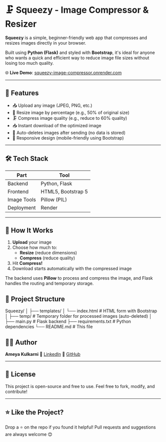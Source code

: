 
# 🗜️ Squeezy - Image Compressor & Resizer

**Squeezy** is a simple, beginner-friendly web app that compresses and resizes images directly in your browser.

Built using **Python (Flask)** and styled with **Bootstrap**, it's ideal for anyone who wants a quick and efficient way to reduce image file sizes without losing too much quality.

🌐 **Live Demo**: [squeezy-image-compressor.onrender.com](https://squeezy-image-compressor.onrender.com)

---

## 📸 Features

- 📤 Upload any image (JPEG, PNG, etc.)
- 📏 Resize image by percentage (e.g., 50% of original size)
- 🗜️ Compress image quality (e.g., reduce to 60% quality)
- 📥 Instant download of the optimized image
- 🧹 Auto-deletes images after sending (no data is stored)
- 📱 Responsive design (mobile-friendly using Bootstrap)

---

## 🛠️ Tech Stack

| Part        | Tool           |
|-------------|----------------|
| Backend     | Python, Flask  |
| Frontend    | HTML5, Bootstrap 5 |
| Image Tools | Pillow (PIL)   |
| Deployment  | Render         |

---

## 🚀 How It Works

1. **Upload** your image
2. Choose how much to:
   - **Resize** (reduce dimensions)
   - **Compress** (reduce quality)
3. Hit **Compress!**
4. Download starts automatically with the compressed image

The backend uses **Pillow** to process and compress the image, and Flask handles the routing and temporary storage.

## 🧰 Project Structure

Squeezy/
│
├── templates/
│   └── index.html         # HTML form with Bootstrap
│
├── temp/                  # Temporary folder for processed images (auto-deleted)
│
├── main.py                # Flask backend
├── requirements.txt       # Python dependencies
└── README.md              # This file


## 🙋‍♂️ Author

**Ameya Kulkarni**
🔗 [LinkedIn](https://www.linkedin.com/in/ameya-kulkarni-a31b74246/)
🐙 [GitHub](https://github.com/Ameya79)

---

## 📜 License

This project is open-source and free to use.
Feel free to fork, modify, and contribute!

---

## ⭐ Like the Project?

Drop a ⭐ on the repo if you found it helpful!
Pull requests and suggestions are always welcome 😊
